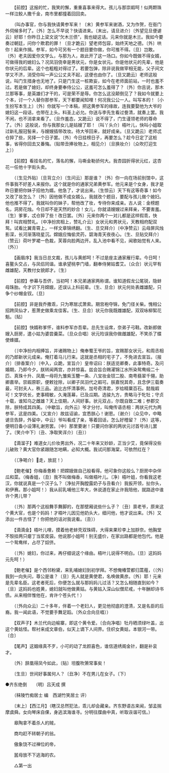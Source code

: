<!-- { "loadSidebar": true } -->
　　【前腔】这报的忙，我笑的懈，重重喜事来得大。孩儿与那崇嘏呵！似两颗珠一样泣鲛人撒千金，南市里都撞着回回卖。 

　　（叫办事官，你与我快请黄参军来！〔末〕黄参军来谢酒，又为作贺，在衙门外伺候多时了。〔外〕怎么不早说？快请进来。〔末出，请旦进介〕〔外望见旦便谑云〕好耶！你昨日上梁文说“欠木兰债”，我也疑这话。元来你就是木兰。我如今要奏过朝廷，问你个欺君的罪！〔旦才跪云〕望老师包容，始终天地之德。〔外〕哄你！起来作揖。参军，如今可另有一个题目要你做，你可推不得。〔旦〕岂敢。〔外〕老夫因爱你文学么，与那为人，故此开了这一场口。你如今既做不得女婿，可做得我的媳妇么？况凤羽侥幸是男状元，你是女状元。你是他状元的先辈，他是你状元的后辈。这个也粗粗对得过了。若要包弹，除非说我做宰相无能，父子间文学又不济，消受你叫一声公公丈夫不起，这便也由你了。〔旦又跪云〕老师这般说，叫门生措身也无地了。只是门生这一桩欺妄，如今在老师面前站，一时也羞不过。若是做了媳妇，却终身要奉侍公公，这羞可怎么羞得了？〔外〕你且说，那木兰那等事，是英雄们才干的，可是荣不是辱。你怎么这没颠倒见了？我如今就要上个本，讨一个人替你那参军，天下都要闻知哩！何况我公公一人。叫写本的！〔小生扮写本生上〕〔外〕你就写一个本稿，把这黄参军的缘故，连我要娶他为大爷的媳妇这一段话，也带在上头。料圣上必允。你送与李先生看过誊清，就奏上罢。我不闲，也不消拿来看了。〔旦作羞态，又跪云〕说不得了，门生谨领老师的尊命了。〔外〕这般说，你与我那女儿是姑嫂了耶！〔叫丫头介〕梧叶儿，快叫小姐取过新礼服冠髻来，与嫂嫂插带改妆。待大爷回来，就好成亲。〔旦又跪云〕老师忒仓猝了些，另择一个日子罢。〔外〕今日挂榜日子，再要怎么？趁今日定了这桩事，省得你回去又番悔。〔贴带丑捧妆物上，相见介〕〔旦换妆介〕〔众吹打迎生上〕） 

　　【前腔】看挂名的忙，落名的懈，马嘶金勒骄何大。我杏园折得状元红，这杏花一任他十字街头卖。 

　　（〔生见外贴〕〔旦背立介〕〔生问云〕那是谁？〔外〕你一向在场前别馆中，这件事我不好差人来报你。这个就是你的通家兄弟黄参军。他元来是个女身，我才是昨日要把你妹子招他为婿。他急了，才说出来。〔生惊云〕天下有这等奇事！如今又改了妆怎么？〔外〕因他做不成女婿么，我就改个题目，要配与孩儿做个媳妇。他也推不得了。我就叫你的妹子，帮他改了妆，专待你来成亲。古人说：金榜题名，洞房花烛。今日却不是天然的妙合！女儿，你就请嫂嫂过来拜亲，不要害羞。〔生〕爹爹，忒仓猝了些！改日罢。〔外〕元来你两个一对儿都是这样假乖，快拜！叫宾相赞礼。〔中净扮宾相上，赞礼介云〕女状元和男状元，天教相府配双鸳。试看比翼青霄上，一样文章锦绣翻。〔生、旦交拜介〕〔中净赞云〕云母屏风烛影深，长河渐落晓星沉。嫦娥应悔偷灵药，碧海青天夜夜心。〔生、旦贴交拜介〕〔赞云〕荷叶罗裙一色裁，芙蓉向脸两边开。乱入池中看不见，闻歌始觉有人来。〔外〕） 

　　【画眉序】我当日总文裁，孩儿与黄郎呵！不过是座主通家雁行辈。今日呵！喜鳌头交占，与凤侣同谐。谁承望桃李门墙，翻奉侍舅姑耆艾。〔众合〕状元罕有雌雄配，天教付女貌郎才。〔生〕 

　　【前腔】参幕与吾侪，当初呵！本兄弟通家两称谓。谁知道假龙公尾锐，隐蚌母珠胎。今才识下月嫦娥，还误认上科前辈。〔生、旦合〕状元何处表雌雄配，只争个纱帽金钗。〔旦〕 

　　【前腔】非是我乔撒乖，只为寒居忒萧索。期宫袍夺锦，免门径关柴。愧相公招跨凤仙才，惹萧史做乘龙佳客。〔生、旦合〕状元你我既雌雄配，双双咏柳絮花魁。〔贴〕 

　　【前腔】快婿称爹怀，谁料参军亦吾辈。总先生设席，奈弟子弓鞋。改新郎做嫂入厨房，遣小姑为婆尝羹菜。〔旦众合唱〕状元险误我你做雌雄配，不笑杀了蝶使蜂媒。 

　　（〔中净扮内相捧旨，并诸赐物上〕俺奉蜀王爷的旨，宣赐那女状元，和周丞相的乃郎新状元成亲。俺打着马儿行来。这就是丞相的宅子了，不免进去宣旨。〔报介〕〔排香案介〕〔中入，众跪，宣旨介〕皇帝诏曰：朕适览卿奏，此事特奇。及问婚期，乃即今夕。朕转闻两宫，亦并惊喜。兹会旨合赐濯锦江水所染鸳鸯缎二十匹、真珠十升、凤凰一母将九雏紫玉簪一条、八宝妆金钗二股、南粤翡翠千翎，助卿嘉举。崇嘏原职，便敕铨除，以卿子凤羽代之嘏可。朕嘉悦其奇，且念伊三载奏最，可封夫人，秩三品。追比古怀清事例，加号奇清君，岁给精粟百石。懿哉嘏可！文学优长，吏事精敏，久淹莲幕，已及瓜期。选骏九方，贵略马于牝牡；守贞十载，谁知乌之雌雄？天上佳期，人间好事。状元双占，尔既自致二难；参郡交除，朕特成其四美。〔中歇旨，向外云〕爷才分付，叫俺传语丞相：两状元代为两参军，这是四美。〔又宣介〕故兹诏谕，宜悉朕心！谢恩。〔谢介〕〔众见中，中略谑旦告辞，外留中，中云〕爷叫看成了亲，等着回话，怎么好稽留？〔外〕这等，便明日备小设薄礼谢劳罢。〔中〕那里要谢！只要问你家的两状元讨首号诗儿罢了。〔笑介中下〕〔丑、净取笑诨介〕〔丑〕） 

　　【滴溜子】难道女儿价妆男出外，况二十年来又妙龄，正当少艾，竟保得没些儿破败？黄大官你紧跟随怎地瞒，必知大概。我试问那海棠，可依然红在？ 

　　（〔净喝介〕走，放屁！） 

　　【鲍老催】你梅香惫赖！把嫦娥做自己般看得。他可象你这般么？厨房中杂伴瓜和菜。（梅香姐，〔丑〕我不叫做梅香，叫做梧叶儿。〔净〕梧叶姐，你看我这老汉，你就说真是一个汉子么？〔净扯开胸膛露奶子与丑看介〕我扳开领，扯你头，和伊赛。那小姐呵！）我从前乳哺他三年大，休说道在家止许我陪他，就路途中谁许个男儿带？ 

　　（〔外〕那两个这般舞手舞脚的，在那壁厢说些什么子？〔丑〕禀老爷，原来这个黄大官，也是个妈妈！才梧叶儿因见他奶头大，细问他，他才说出来。〔外〕又添出一件古怪了！你把他的话对我说看。〔丑〕） 

　　【滴滴金】梧叶儿哩，摸着他老蚌壳双珠碍，大得来果珍李上加脬奈。他胸堂不彀挂两只瘪丁当浆皮袋。他说那小姐呵！别无盛价，在家出路都是他包代。他是一个鸳鸯样，占尽了奴侪。 

　　（〔外〕媳妇，你过来，再仔细说这个缘由。梧叶儿说得不明白。〔旦〕这妈妈元先呵！） 

　　【鲍老催】是个西邻粉黛，来乳哺媳妇到初学拜。不想俺椿萱都归蒿薤，（〔外〕我到一向失问，尊公是谁？〔旦〕先人就是黄使君，名唤做黄彦。〔外〕耶！元来是先辈名臣。这老者死后，你便怎么就与那妈妈儿过活？又怎么相随直到如今？〔旦〕这妈妈也姓黄，媳妇就叫他做黄姑。与黄姑入深山似僧尼戒，十年酬却诗书债。从来相伴惟他在，肯许个苍头代！） 

　　（〔外向众云〕二十多年，伴着一个老妇人，更见他彻底的澄清，又是名臣的后裔。我一闻此语，不觉要手舞足蹈。〔外众合向旦唱〕） 

　　【双声子】木兰代向边榆寨，即这个黄令爱。〔合向净唱〕牡丹晒须绿叶盖，出这个黄姑怪。帮衬来成文章伯，似天上谪下人间界。住织女黄姑，本银河一带。〔合〕 

　　【尾声】这姻缘真不歹，小可的动了龙颜喜色，谁信道绣阁金针，翻是补衮才。 

　　〔外〕辞凰得凤今如此，〔贴〕坦腹吹箫常事矣！ 

　　〔生旦〕世间好事属何人？〔丑净〕不在男儿在女子。〔下〕


●齐东绝倒　　（明）吕天成 撰 

　　（秣陵竹痴居士 编　西湖竹笑居士 评） 

　　〔末上〕【西江月】（瞎汉总然犯法，乖儿却会藏亲。齐东野语古来闻，邹孟揣摩虞舜。女向琴床自倮，身逃滨海谁寻。分明往牒曲中真，听取诙谐可信。） 

　　皋陶拿不着杀人的贼， 

　　商均赶不转朝子的翁。 

　　傲象饶不过禅位的帝， 

　　嚚母放不下逃海的农。 

　　△第一出 

